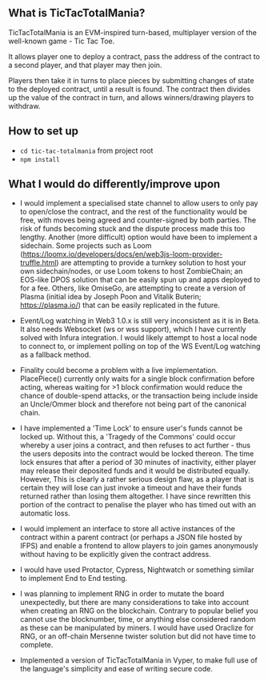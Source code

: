 ## What is TicTacTotalMania?

TicTacTotalMania is an EVM-inspired turn-based, multiplayer version of the well-known game - Tic Tac Toe.

It allows player one to deploy a contract, pass the address of the contract to a second player, and that player may then join.

Players then take it in turns to place pieces by submitting changes of state to the deployed contract, until a result is found. The contract then divides up the value of the contract in turn, and allows winners/drawing players to withdraw.

## How to set up
- `cd tic-tac-totalmania` from project root
- `npm install`

## What I would do differently/improve upon

- I would implement a specialised state channel to allow users to only pay to open/close the contract, and the rest of the functionality would be free, with moves being agreed and counter-signed by both parties. The risk of funds becoming stuck and the dispute process made this too lengthy. Another (more difficult) option would have been to implement a sidechain. Some projects such as Loom (https://loomx.io/developers/docs/en/web3js-loom-provider-truffle.html) are attempting to provide a turnkey solution to host your own sidechain/nodes, or use Loom tokens to host ZombieChain; an EOS-like DPOS solution that can be easily spun up and apps deployed to for a fee. Others, like OmiseGo, are attempting to create a version of Plasma (initial idea by Joseph Poon and Vitalik Buterin; https://plasma.io/) that can be easily replicated in the future.

- Event/Log watching in Web3 1.0.x is still very inconsistent as it is in Beta. It also needs Websocket (ws or wss support), which I have currently solved with Infura integration.
I would likely attempt to host a local node to connect to, or implement polling on top of the WS Event/Log watching as a fallback method.

- Finality could become a problem with a live implementation. PlacePiece() currently only waits for a single block confirmation before acting, whereas waiting for >1 block confirmation would reduce the chance of double-spend attacks, or the transaction being include inside an Uncle/Ommer block and therefore not being part of the canonical chain.

- I have implemented a 'Time Lock' to ensure user's funds cannot be locked up. Without this, a 'Tragedy of the Commons' could occur whereby a user joins a contract, and then refuses to act further - thus the users deposits into the contract would be locked thereon. The time lock ensures that after a period of 30 minutes of inactivity, either player may release their deposited funds and it would be distributed equally.
However, This is clearly a rather serious design flaw, as a player that is certain they will lose can just invoke a timeout and have their funds returned rather than losing them altogether. I have since rewritten this portion of the contract to penalise the player who has timed out with an automatic loss.

- I would implement an interface to store all active instances of the contract within a parent contract (or perhaps a JSON file hosted by IFPS) and enable a frontend to allow players to join games anonymously without having to be explicitly given the contract address.

- I would have used Protactor, Cypress, Nightwatch or something similar to implement End to End testing.

 - I was planning to implement RNG in order to mutate the board unexpectedly, but there are many considerations to take into account when creating an RNG on the blockchain. Contrary to popular belief you cannot use the blocknumber, time, or anything else considered random as these can be manipulated by miners. I would have used Oraclize for RNG, or an off-chain Mersenne twister solution but did not have time to complete.

 - Implemented a version of TicTacTotalMania in Vyper, to make full use of the language's simplicity and ease of writing secure code.
